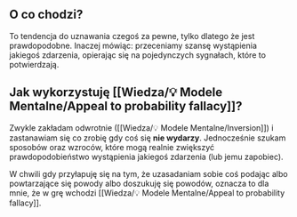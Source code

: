  ## O co chodzi? 
To tendencja do uznawania czegoś za pewne, tylko dlatego że jest prawdopodobne. Inaczej mówiąc: przeceniamy szansę wystąpienia jakiegoś zdarzenia, opierając się na pojedynczych sygnałach, które to potwierdzają.

## Jak wykorzystuję [[Wiedza/💡 Modele Mentalne/Appeal to probability fallacy]]? 
Zwykle zakładam odwrotnie ([[Wiedza/💡 Modele Mentalne/Inversion]]) i zastanawiam się co zrobię gdy coś się **nie wydarzy**. Jednocześnie szukam sposobów oraz wzroców, które mogą realnie zwiększyć prawdopodobieństwo wystąpienia jakiegoś zdarzenia (lub jemu zapobiec).

W chwili gdy przyłapuję się na tym, że uzasadaniam sobie coś podając albo powtarzające się powody albo doszukuję się powodów, oznacza to dla mnie, że w grę wchodzi [[Wiedza/💡 Modele Mentalne/Appeal to probability fallacy]].